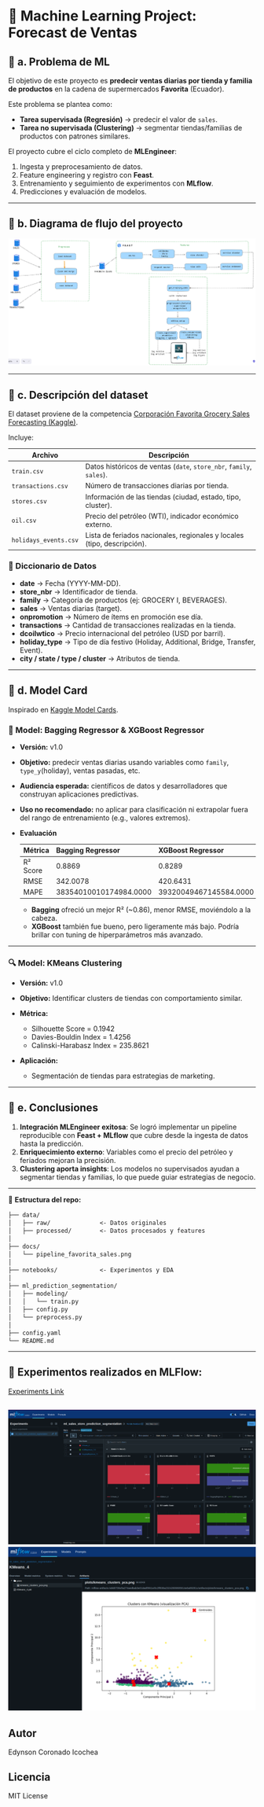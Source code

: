 # 🛒 Machine Learning Project: Forecast de Ventas

## 📌 a. Problema de ML

El objetivo de este proyecto es **predecir ventas diarias por tienda y familia de productos** en la cadena de supermercados **Favorita** (Ecuador).

Este problema se plantea como:

* **Tarea supervisada (Regresión)** → predecir el valor de `sales`.
* **Tarea no supervisada (Clustering)** → segmentar tiendas/familias de productos con patrones similares.

El proyecto cubre el ciclo completo de **MLEngineer**:

1. Ingesta y preprocesamiento de datos.
2. Feature engineering y registro con **Feast**.
3. Entrenamiento y seguimiento de experimentos con **MLflow**.
4. Predicciones y evaluación de modelos.

---

## 📌 b. Diagrama de flujo del proyecto

![Pipeline Favorita](docs/diagram.png)

---

## 📌 c. Descripción del dataset

El dataset proviene de la competencia [Corporación Favorita Grocery Sales Forecasting (Kaggle)](https://www.kaggle.com/competitions/favorita-grocery-sales-forecasting).

Incluye:

| Archivo               | Descripción                                                             |
| --------------------- | ----------------------------------------------------------------------- |
| `train.csv`           | Datos históricos de ventas (`date`, `store_nbr`, `family`, `sales`).    |
| `transactions.csv`    | Número de transacciones diarias por tienda.                             |
| `stores.csv`          | Información de las tiendas (ciudad, estado, tipo, cluster).             |
| `oil.csv`             | Precio del petróleo (WTI), indicador económico externo.                 |
| `holidays_events.csv` | Lista de feriados nacionales, regionales y locales (tipo, descripción). |

### 📑 Diccionario de Datos

* **date** → Fecha (YYYY-MM-DD).
* **store\_nbr** → Identificador de tienda.
* **family** → Categoría de productos (ej: GROCERY I, BEVERAGES).
* **sales** → Ventas diarias (target).
* **onpromotion** → Número de ítems en promoción ese día.
* **transactions** → Cantidad de transacciones realizadas en la tienda.
* **dcoilwtico** → Precio internacional del petróleo (USD por barril).
* **holiday\_type** → Tipo de día festivo (Holiday, Additional, Bridge, Transfer, Event).
* **city / state / type / cluster** → Atributos de tienda.

---

## 📌 d. Model Card

Inspirado en [Kaggle Model Cards](https://www.kaggle.com/code/var0101/model-cards).

### 🤖 Model: Bagging Regressor & XGBoost Regressor
* **Versión:** v1.0
* **Objetivo:** predecir ventas diarias usando variables como `family`, `type_y`(holiday), ventas pasadas, etc.
* **Audiencia esperada:** científicos de datos y desarrolladores que construyan aplicaciones predictivas.
* **Uso no recomendado:** no aplicar para clasificación ni extrapolar fuera del rango de entrenamiento (e.g., valores extremos).
* **Evaluación**

    | Métrica         | Bagging Regressor    | XGBoost Regressor    |
    |------------------|-----------------------|------------------------|
    | R² Score         |                 0.8869        | 0.8289         |
    | RMSE             |               342.0078        | 420.6431                  |
    | MAPE             | 38354010010174984.0000        | 39320049467145584.0000    |
    - **Bagging** ofreció un mejor R² (~0.86), menor RMSE, moviéndolo a la cabeza.
    - **XGBoost** también fue bueno, pero ligeramente más bajo. Podría brillar con tuning de hiperparámetros más avanzado.

---

### 🔍 Model: KMeans Clustering

* **Versión:** v1.0
* **Objetivo:** Identificar clusters de tiendas con comportamiento similar.
* **Métrica:**

  * Silhouette Score = 0.1942
  * Davies-Bouldin Index = 1.4256
  * Calinski-Harabasz Index = 235.8621
* **Aplicación:**

  * Segmentación de tiendas para estrategias de marketing.

---

## 📌 e. Conclusiones

1. **Integración MLEngineer exitosa**: Se logró implementar un pipeline reproducible con **Feast + MLflow** que cubre desde la ingesta de datos hasta la predicción.
2. **Enriquecimiento externo**: Variables como el precio del petróleo y feriados mejoran la precisión.
3. **Clustering aporta insights**: Los modelos no supervisados ayudan a segmentar tiendas y familias, lo que puede guiar estrategias de negocio.

---

📂 **Estructura del repo:**

```
├── data/
│   ├── raw/              <- Datos originales
│   ├── processed/        <- Datos procesados y features
│
├── docs/
│   └── pipeline_favorita_sales.png
│
├── notebooks/            <- Experimentos y EDA
│
├── ml_prediction_segmentation/
│   ├── modeling/
│   │   └── train.py
│   ├── config.py
│   └── preprocess.py
│
├── config.yaml
└── README.md
```

---

## 🌟 **Experimentos realizados en MLFlow:**

[Experiments Link](https://dagshub.com/edynsoncoronado/sales_store_prediction_segmentation/experiments)

![MLFlow](docs/mlflow.png)
![KMeans Visualización PCA](docs/kmeans_pca.png)
---

## Autor

Edynson Coronado Icochea 

## Licencia

MIT License